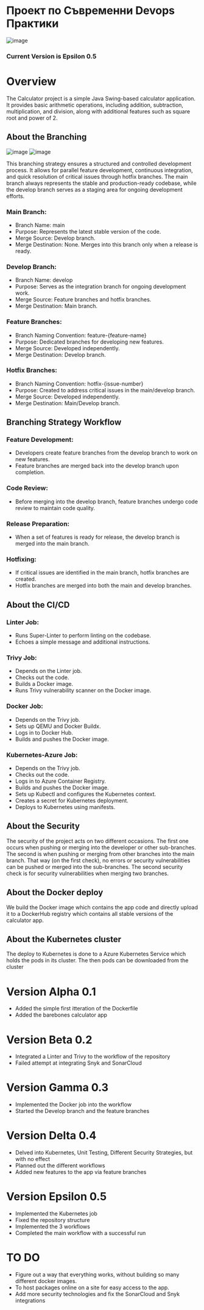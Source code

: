 # Проект по Съвременни Devops Практики
![image](https://github.com/dragontwiz/pro_lexyan/assets/92438692/27a9ad87-ba14-4e33-b16b-6b37a6cf04aa)
### Current Version is Epsilon 0.5 
# Overview
The Calculator project is a simple Java Swing-based calculator application. It provides basic arithmetic operations, including addition, subtraction, multiplication, and division, along with additional features such as square root and power of 2.
## About the Branching

![image](https://github.com/dragontwiz/pro_lexyan/assets/92438692/b7d4f7aa-5876-4e8f-9954-8a3ce507f22b)
![image](https://github.com/dragontwiz/pro_lexyan/assets/92438692/529bf26b-b3dd-4c64-b001-46c0fa391d1c)

This branching strategy ensures a structured and controlled development process. It allows for parallel feature development, continuous integration, and quick resolution of critical issues through hotfix branches. The main branch always represents the stable and production-ready codebase, while the develop branch serves as a staging area for ongoing development efforts.
### Main Branch:

- Branch Name: main
- Purpose: Represents the latest stable version of the code.
- Merge Source: Develop branch.
- Merge Destination: None. Merges into this branch only when a release is ready.
### Develop Branch:

- Branch Name: develop
- Purpose: Serves as the integration branch for ongoing development work.
- Merge Source: Feature branches and hotfix branches.
- Merge Destination: Main branch.
### Feature Branches:

- Branch Naming Convention: feature-{feature-name}
- Purpose: Dedicated branches for developing new features.
- Merge Source: Developed independently.
- Merge Destination: Develop branch.
### Hotfix Branches:

- Branch Naming Convention: hotfix-{issue-number}
- Purpose: Created to address critical issues in the main/develop branch.
- Merge Source: Developed independently.
- Merge Destination: Main/Develop branch.

## Branching Strategy Workflow
### Feature Development:

- Developers create feature branches from the develop branch to work on new features.
- Feature branches are merged back into the develop branch upon completion.
### Code Review:

- Before merging into the develop branch, feature branches undergo code review to maintain code quality.
### Release Preparation:

- When a set of features is ready for release, the develop branch is merged into the main branch.
### Hotfixing:

- If critical issues are identified in the main branch, hotfix branches are created.
- Hotfix branches are merged into both the main and develop branches.

## About the CI/CD
### Linter Job:

- Runs Super-Linter to perform linting on the codebase.
- Echoes a simple message and additional instructions.
### Trivy Job:

- Depends on the Linter job.
- Checks out the code.
- Builds a Docker image.
- Runs Trivy vulnerability scanner on the Docker image.
### Docker Job:

- Depends on the Trivy job.
- Sets up QEMU and Docker Buildx.
- Logs in to Docker Hub.
- Builds and pushes the Docker image.
### Kubernetes-Azure Job:

- Depends on the Trivy job.
- Checks out the code.
- Logs in to Azure Container Registry.
- Builds and pushes the Docker image.
- Sets up Kubectl and configures the Kubernetes context.
- Creates a secret for Kubernetes deployment.
- Deploys to Kubernetes using manifests.

## About the Security
 The security of the project acts on two different occasions. The first one occurs when pushing or merging into the developer or other sub-branches. The second is when pushing or merging from other branches into the main branch. That way (on the first check), no errors or security vulnerabilities can be pushed or merged into the sub-branches. The second security check is for security vulnerabilities when merging two branches.

## About the Docker deploy
 We build the Docker image which contains the app code and directly upload it to a DockerHub registry which contains all stable versions of the calculator app.
 
## About the Kubernetes cluster
 The deploy to Kubernetes is done to a Azure Kubernetes Service which holds the pods in its cluster. The then pods can be downloaded from the cluster 
 
# Version Alpha 0.1

- Added the simple first itteration of the Dockerfile
- Added the barebones calculator app

# Version Beta 0.2

- Integrated a Linter and Trivy to the workflow of the repository
- Failed attempt at integrating Snyk and SonarCloud
  
# Version Gamma 0.3

- Implemented the Docker job into the workflow
- Started the Develop branch and the feature branches
  
# Version Delta 0.4

- Delved into Kubernetes, Unit Testing, Different Security Strategies, but with no effect
- Planned out the different workflows
- Added new features to the app via feature branches
  
# Version Epsilon 0.5

- Implemented the Kubernetes job
- Fixed the repository structure
- Implemented the 3 workflows
- Completed the main workflow with a successful run
   
# TO DO

- Figure out a way that everything works, without building so many different docker images.
- To host packages online on a site for easy access to the app.
- Add more security technologies and fix the SonarCloud and Snyk integrations
